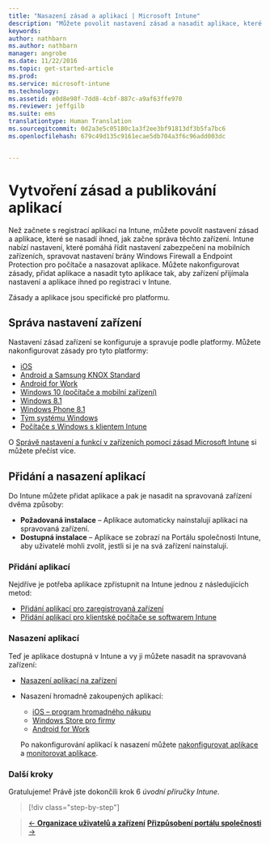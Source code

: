 ```yaml
---
title: "Nasazení zásad a aplikací | Microsoft Intune"
description: "Můžete povolit nastavení zásad a nasadit aplikace, které se použijí hned po registraci zařízení pro správu."
keywords: 
author: nathbarn
ms.author: nathbarn
manager: angrobe
ms.date: 11/22/2016
ms.topic: get-started-article
ms.prod: 
ms.service: microsoft-intune
ms.technology: 
ms.assetid: e0d8e98f-7dd8-4cbf-887c-a9af63ffe970
ms.reviewer: jeffgilb
ms.suite: ems
translationtype: Human Translation
ms.sourcegitcommit: 0d2a3e5c05180c1a3f2ee3bf91813df3b5fa7bc6
ms.openlocfilehash: 679c49d135c9161ecae5db704a3f6c96add003dc


---
```


# <a name="create-policies-and-publish-apps"></a>Vytvoření zásad a publikování aplikací
Než začnete s registrací aplikací na Intune, můžete povolit nastavení zásad a aplikace, které se nasadí ihned, jak začne správa těchto zařízení. Intune nabízí nastavení, které pomáhá řídit nastavení zabezpečení na mobilních zařízeních, spravovat nastavení brány Windows Firewall a Endpoint Protection pro počítače a nasazovat aplikace. Můžete nakonfigurovat zásady, přidat aplikace a nasadit tyto aplikace tak, aby zařízení přijímala nastavení a aplikace ihned po registraci v Intune.

Zásady a aplikace jsou specifické pro platformu.

## <a name="manage-device-settings"></a>Správa nastavení zařízení

 Nastavení zásad zařízení se konfiguruje a spravuje podle platformy. Můžete nakonfigurovat zásady pro tyto platformy:

- [iOS](https://docs.microsoft.com/intune/deploy-use/ios-policy-settings-in-microsoft-intune)
- [Android a Samsung KNOX Standard](https://docs.microsoft.com/intune/deploy-use/android-policy-settings-in-microsoft-intune)
- [Android for Work](https://docs.microsoft.com/intune/deploy-use/android-for-work-policy-settings-in-microsoft-intune)
- [Windows 10 (počítače a mobilní zařízení)](https://docs.microsoft.com/intune/deploy-use/windows-10-policy-settings-in-microsoft-intune)
- [Windows 8.1](https://docs.microsoft.com/intune/deploy-use/windows-configuration-policy-settings-in-microsoft-intune)
- [Windows Phone 8.1](https://docs.microsoft.com/intune/deploy-use/windows-phone-8-1-policy-settings-in-microsoft-intune)
- [Tým systému Windows](https://docs.microsoft.com/intune/deploy-use/windows-team-configuration-policy-settings-in-microsoft-intune)
- [Počítače s Windows s klientem Intune](https://docs.microsoft.com/intune/deploy-use/policies-to-protect-windows-pcs-in-microsoft-intune)

O [Správě nastavení a funkcí v zařízeních pomocí zásad Microsoft Intune](https://docs.microsoft.com/intune/deploy-use/manage-settings-and-features-on-your-devices-with-microsoft-intune-policies) si můžete přečíst více.

## <a name="add-and-deploy-apps"></a>Přidání a nasazení aplikací

Do Intune můžete přidat aplikace a pak je nasadit na spravovaná zařízení dvěma způsoby:
- **Požadovaná instalace** – Aplikace automaticky nainstalují aplikaci na spravovaná zařízení.
- **Dostupná instalace** – Aplikace se zobrazí na Portálu společnosti Intune, aby uživatelé mohli zvolit, jestli si je na svá zařízení nainstalují.

### <a name="add-apps"></a>Přidání aplikací

Nejdříve je potřeba aplikace zpřístupnit na Intune jednou z následujících metod:
- [Přidání aplikací pro zaregistrovaná zařízení](https://docs.microsoft.com/intune/deploy-use/add-apps-for-mobile-devices-in-microsoft-intune)
- [Přidání aplikací pro klientské počítače se softwarem Intune](https://docs.microsoft.com/intune/deploy-use/add-apps-for-windows-pcs-in-microsoft-intune)

### <a name="deploy-apps"></a>Nasazení aplikací

Teď je aplikace dostupná v Intune a vy ji můžete nasadit na spravovaná zařízení:
- [Nasazení aplikací na zařízení](https://docs.microsoft.com/intune/deploy-use/deploy-use/deploy-apps-in-microsoft-intune)
- Nasazení hromadně zakoupených aplikací:
    - [iOS – program hromadného nákupu](https://docs.microsoft.com/intune/deploy-use/manage-ios-apps-you-purchased-through-a-volume-purchase-program-with-microsoft-intune)
    - [Windows Store pro firmy](https://docs.microsoft.com/intune/deploy-use/manage-apps-you-purchased-from-the-windows-store-for-business-with-microsoft-intune)
    - [Android for Work](https://docs.microsoft.com/en-us/Intune/deploy-use/android-for-work-apps)

    Po nakonfigurování aplikací k nasazení můžete [nakonfigurovat aplikace](https://docs.microsoft.com/intune/deploy-use/update-apps-using-microsoft-intune) a [monitorovat aplikace](https://docs.microsoft.com/intune/deploy-use/monitor-apps-in-microsoft-intune).


### <a name="next-steps"></a>Další kroky
Gratulujeme! Právě jste dokončili krok 6 *úvodní příručky Intune*.

>[!div class="step-by-step"]

>[&larr; **Organizace uživatelů a zařízení**](.\start-with-a-paid-subscription-to-microsoft-intune-step-5.md)       [**Přizpůsobení portálu společnosti** &rarr;](.\start-with-a-paid-subscription-to-microsoft-intune-step-7.md)  



<!--HONumber=Nov16_HO4-->


